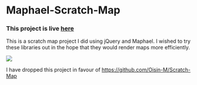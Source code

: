 
# Maphael-Scratch-Map
### This project is live [here](https://oisin-m.github.io/Maphael-Scratch-Map/)

This is a scratch map project I did using jQuery and Maphael. I wished to try these libraries out in the hope that they would render maps more efficiently.

<img src="https://i.imgur.com/e89dFnL.png">

I have dropped this project in favour of https://github.com/Oisin-M/Scratch-Map
